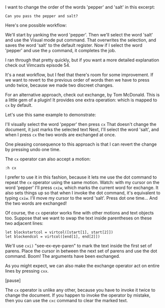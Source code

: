I want to change the order of the words 'pepper' and 'salt' in this excerpt:

    Can you pass the pepper and salt?

Here's one possible workflow:

We'll start by yanking the word 'pepper'.
Then we'll select the word 'salt' and use the Visual mode put command.
That overwrites the selection, and saves the word 'salt' to the default register.
Now if I select the word 'pepper' and use the `p` command, it completes the job.

I ran through that pretty quickly, but if you want a more detailed explanation check out Vimcasts episode 54.

It's a neat workflow, but I feel that there's room for some improvement.
If we want to revert to the previous order of words then we have to press undo twice, because we made two discreet changes.

For an alternative approach, check out exchange, by Tom McDonald.
This is a little gem of a plugin!
It provides one extra operation: which is mapped to `cx` by default.

Let's use this same example to demonstrate:

I'll visually select the word 'pepper' then press `cx`
That doesn't change the document, it just marks the selected text
Next, I'll select the word 'salt', and when I press `cx` the two words are exchanged at once.

One pleasing consequence to this approach is that I can revert the change by pressing undo one time.

The `cx` operator can also accept a motion:

    :h cx

I prefer to use it in this fashion, because it lets me use the dot command to repeat the `cx` operator using the same motion.
Watch: with my cursor on the word 'pepper' I'll press `cxiw`, which marks the current word for exchange. 
It also sets things up so that when I invoke the dot command, it's equivalent to typing `cxiw`.
I'll move my cursor to the word 'salt'.
Press dot one time...
And the two words are exchanged!

Of course, the `cx` operator works fine with other motions and text objects too.
Suppose that we want to swap the text inside parentheses on these two adjacent lines:

    let blockstartcol = virtcol([start[1], start[2]])
    let blockendcol = virtcol([end[1], end[2]])

We'll use `cxi)` "see-ex-eye-paren" to mark the text inside the first set of parens.
Place the cursor in between the next set of parens and use the dot command.
Boom! The arguments have been exchanged.

As you might expect, we can also make the exchange operator act on entire lines by pressing `cxx`. 

[pause]

The `cx` operator is unlike any other, because you have to invoke it twice to change the document. If you happen to invoke the operator by mistake, then you can use the `cxc` command to clear the marked text.
